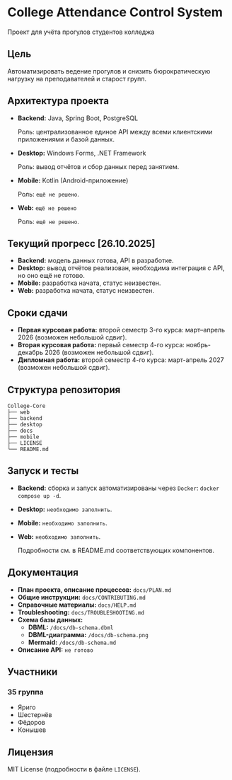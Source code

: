 # College Attendance Control System

Проект для учёта прогулов студентов колледжа

## Цель
Автоматизировать ведение прогулов и снизить бюрократическую нагрузку на преподавателей и старост групп.

## Архитектура проекта

- **Backend:** Java, Spring Boot, PostgreSQL

    Роль: централизованное единое API между всеми клиентскими приложениями и базой данных.

- **Desktop:** Windows Forms, .NET Framework

    Роль: вывод отчётов и сбор данных перед занятием.

- **Mobile:** Kotlin (Android-приложение)

    Роль: `ещё не решено`.

- **Web:** `ещё не решено`

    Роль: `ещё не решено`.

## Текущий прогресс [26.10.2025]

- **Backend:** модель данных готова, API в разработке.
- **Desktop:** вывод отчётов реализован, необходима интеграция с API, но оно ещё не готово.
- **Mobile:** разработка начата, статус неизвестен.
- **Web:** разработка начата, статус неизвестен.

## Сроки сдачи
- **Первая курсовая работа:** второй семестр 3-го курса: март–апрель 2026 (возможен небольшой сдвиг).
- **Вторая курсовая работа:** первый семестр 4-го курса: ноябрь-декабрь 2026 (возможен небольшой сдвиг).
- **Дипломная работа:** второй семестр 4-го курса: март-апрель 2027 (возможен небольшой сдвиг).

## Структура репозитория
```
College-Core
├── web 
├── backend
├── desktop
├── docs
├── mobile
├── LICENSE
└── README.md
```

## Запуск и тесты
- **Backend:** сборка и запуск автоматизированы через `Docker`: `docker compose up -d`.
- **Desktop:** `необходимо заполнить`.
- **Mobile:** `необходимо заполнить`.
- **Web:** `необходимо заполнить`.

    Подробности см. в README.md соответствующих компонентов.

## Документация
- **План проекта, описание процессов:**  `docs/PLAN.md`
- **Общие инструкции:** `docs/CONTRIBUTING.md`
- **Справочные материалы:** `docs/HELP.md`
- **Troubleshooting:** `docs/TROUBLESHOOTING.md`
- **Схема базы данных:** 
  - **DBML:** `/docs/db-schema.dbml`
  - **DBML-диаграмма:** `/docs/db-schema.png` 
  - **Mermaid:** `/docs/db-schema.md`
- **Описание API:** `не готово`

## Участники
### 35 группа
- Яриго
- Шестернёв
- Фёдоров
- Конышев

## Лицензия
MIT License (подробности в файле `LICENSE`).